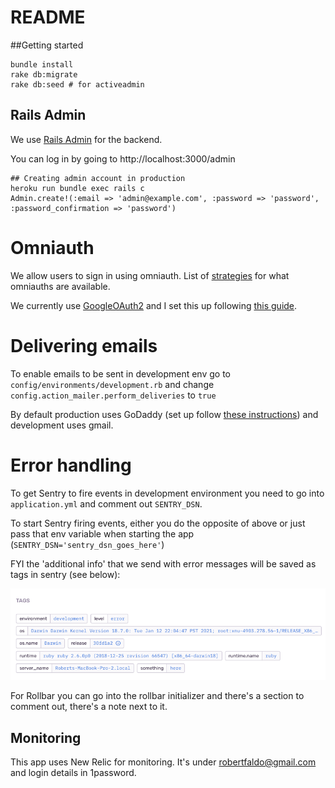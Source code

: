 # README

##Getting started
```
bundle install 
rake db:migrate
rake db:seed # for activeadmin
```

## Rails Admin

We use [Rails Admin](https://activeadmin.info/documentation.html) for the backend. 

You can log in by going to http://localhost:3000/admin
```
## Creating admin account in production 
heroku run bundle exec rails c
Admin.create!(:email => 'admin@example.com', :password => 'password', :password_confirmation => 'password')
```

# Omniauth 

We allow users to sign in using omniauth. List of [strategies](https://github.com/omniauth/omniauth/wiki/List-of-Strategies) for what omniauths are available. 

We currently use [GoogleOAuth2](https://github.com/zquestz/omniauth-google-oauth2) 
and I set this up following [this guide](https://medium.com/@adamlangsner/google-oauth-rails-5-using-devise-and-omniauth-1b7fa5f72c8e).

# Delivering emails 

To enable emails to be sent in development env go to `config/environments/development.rb` 
and change `config.action_mailer.perform_deliveries` to `true`

By default production uses GoDaddy (set up follow [these instructions](https://medium.com/@rachelchervin/sending-emails-with-godaddy-and-ruby-on-rails-fc503a45af10)) and 
development uses gmail. 

# Error handling

To get Sentry to fire events in development environment you need to go into `application.yml` and comment out `SENTRY_DSN`.

To start Sentry firing events, either you do the opposite of above or just pass that env variable when starting the app (`SENTRY_DSN='sentry_dsn_goes_here'`)

FYI the 'additional info' that we send with error messages will be saved as tags in sentry (see below): 

![img.png](img.png)

For Rollbar you can go into the rollbar initializer and there's a section to comment out, there's a note next to it. 


## Monitoring

This app uses New Relic for monitoring. It's under robertfaldo@gmail.com and login details in 1password.
